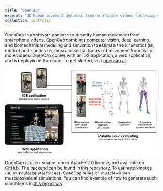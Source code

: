 ```yaml
---
title: "OpenCap"
excerpt: "3D human movement dynamics from smartphone videos <br/><img src='/images/Logo_MarkOnly.png'>"
collection: portfolio
---
```


OpenCap is a software package to quantify human movement from smartphone videos. OpenCap combines computer vision, deep learning, and biomechanical modeling and simulation to estimate the kinematics (ie, motion) and kinetics (ie, musculoskeletal forces) of movement from two or more videos. OpenCap comes with an iOS application, a web application, and is deployed in the cloud. To get started, visit [opencap.ai](https://www.opencap.ai/).

<p align="center">
  <img src="/images/OpenCap-worflow.jpg">
</p>

OpenCap is open-source, under Apache 2.0 license, and available on GitHub. The backend can be found in [this repository](https://github.com/stanfordnmbl/opencap-core). To estimate kinetics (ie, musculoskeletal forces), OpenCap relies on muscle-driven musculoskeletal simulations. You can find example of how to generate such simulations in [this repository](https://github.com/stanfordnmbl/opencap-processing).